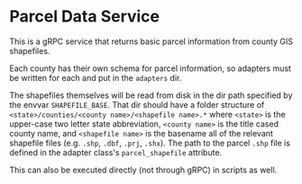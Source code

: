 # Parcel Data Service

This is a gRPC service that returns basic parcel information from county GIS shapefiles.

Each county has their own schema for parcel information, so adapters must be written for each and
put in the `adapters` dir.

The shapefiles themselves will be read from disk in the dir path specified by the envvar
`SHAPEFILE_BASE`.  That dir should have a folder structure of `<state>/counties/<county
name>/<shapefile name>.*` where `<state>` is the upper-case two letter state abbreviation, `<county
name>` is the title cased county name, and `<shapefile name>` is the basename all of the relevant
shapefile files (e.g. `.shp`, `.dbf`, `.prj`, `.shx`).  The path to the parcel `.shp` file is
defined in the adapter class's `parcel_shapefile` attribute.

This can also be executed directly (not through gRPC) in scripts as well.
